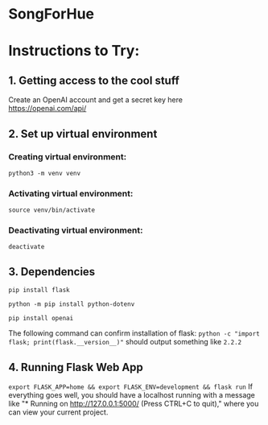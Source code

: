 # SongForHue

# Instructions to Try:
## 1. Getting access to the cool stuff
Create an OpenAI account and get a secret key here https://openai.com/api/

## 2. Set up virtual environment

### Creating virtual environment:
`python3 -m venv venv`

### Activating virtual environment:
`source venv/bin/activate`

### Deactivating virtual environment:
`deactivate`

## 3. Dependencies
`pip install flask`

`python -m pip install python-dotenv`

`pip install openai`

The following command can confirm installation of flask:
`python -c "import flask; print(flask.__version__)"`
should output something like
`2.2.2`

## 4. Running Flask Web App
`export FLASK_APP=home && export FLASK_ENV=development && flask run`
If everything goes well, you should have a localhost running with a message like "* Running on http://127.0.0.1:5000/ (Press CTRL+C to quit)," where you can view your current project.
